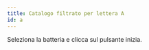 ```yaml
---
title: Catalogo filtrato per lettera A
id: a
---
```

Seleziona la batteria e clicca sul pulsante inizia.